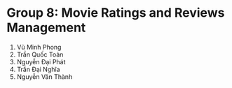 # Group 8: Movie Ratings and Reviews Management
1. Vũ Minh Phong
2. Trần Quốc Toản
3. Nguyễn Đại Phát
4. Trần Đại Nghĩa
5. Nguyễn Văn Thành
